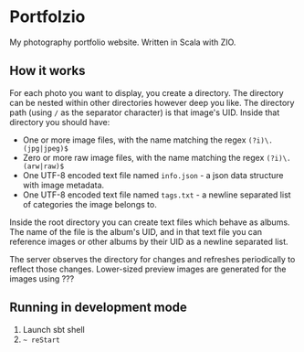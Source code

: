 # Portfolzio

My photography portfolio website. Written in Scala with ZIO.

## How it works
For each photo you want to display, you create a directory. The directory can be nested within other directories
however deep you like. The directory path (using `/` as the separator character) is that image's UID.
Inside that directory you should have:
- One or more image files, with the name matching the regex `(?i)\.(jpg|jpeg)$`
- Zero or more raw image files, with the name matching the regex `(?i)\.(arw|raw)$`
- One UTF-8 encoded text file named `info.json` - a json data structure with image metadata.
- One UTF-8 encoded text file named `tags.txt` - a newline separated list of categories the image belongs to.

Inside the root directory you can create text files which behave as albums. The name of the file is the
album's UID, and in that text file you can reference images or other albums by their UID as a newline separated
list.

The server observes the directory for changes and refreshes periodically to reflect those changes.
Lower-sized preview images are generated for the images using ???

## Running in development mode

1. Launch sbt shell
2. `~ reStart`